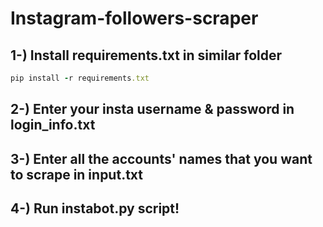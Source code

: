 # Instagram-followers-scraper

## **1-) Install requirements.txt in similar folder**
```ruby
pip install -r requirements.txt
```

## **2-) Enter your insta username & password in login_info.txt**


## **3-) Enter all the accounts' names that you want to scrape in input.txt**


## **4-) Run instabot.py script!**



